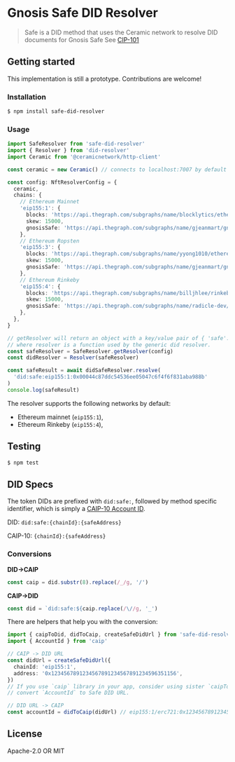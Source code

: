 # Gnosis Safe DID Resolver

> Safe is a DID method that uses the Ceramic network to resolve DID documents for Gnosis Safe
> See [CIP-101](https://github.com/ceramicnetwork/CIP/blob/main/CIPs/CIP-101/CIP-101.md)

## Getting started

This implementation is still a prototype. Contributions are welcome!

### Installation

```bash
$ npm install safe-did-resolver
```

### Usage

```typescript
import SafeResolver from 'safe-did-resolver'
import { Resolver } from 'did-resolver'
import Ceramic from '@ceramicnetwork/http-client'

const ceramic = new Ceramic() // connects to localhost:7007 by default

const config: NftResolverConfig = {
  ceramic,
  chains: {
    // Ethereum Mainnet
    'eip155:1': {
      blocks: 'https://api.thegraph.com/subgraphs/name/blocklytics/ethereum-blocks',
      skew: 15000,
      gnosisSafe: 'https://api.thegraph.com/subgraphs/name/gjeanmart/gnosis-safe-mainnet',
    },
    // Ethereum Ropsten
    'eip155:3': {
      blocks: 'https://api.thegraph.com/subgraphs/name/yyong1010/ethereumblocks',
      skew: 15000,
      gnosisSafe: 'https://api.thegraph.com/subgraphs/name/gjeanmart/gnosis-safe-ropsten',
    },
    // Ethereum Rinkeby
    'eip155:4': {
      blocks: 'https://api.thegraph.com/subgraphs/name/billjhlee/rinkeby-blocks',
      skew: 15000,
      gnosisSafe: 'https://api.thegraph.com/subgraphs/name/radicle-dev/gnosis-safe-rinkeby',
    },
  },
}

// getResolver will return an object with a key/value pair of { 'safe': resolver }
// where resolver is a function used by the generic did resolver.
const safeResolver = SafeResolver.getResolver(config)
const didResolver = Resolver(safeResolver)

const safeResult = await didSafeResolver.resolve(
  'did:safe:eip155:1:0x00044c87ddc54536ee05047c6f4f6f831aba988b'
)
console.log(safeResult)
```

The resolver supports the following networks by default:

- Ethereum mainnet (`eip155:1`),
- Ethereum Rinkeby (`eip155:4`),

## Testing

```bash
$ npm test
```

## DID Specs

The token DIDs are prefixed with `did:safe:`, followed by method specific identifier, which is simply
a [CAIP-10 Account ID](https://github.com/ChainAgnostic/CAIPs/blob/master/CAIPs/caip-10.md).

DID: `did:safe:{chainId}:{safeAddress}`

CAIP-10: `{chainId}:{safeAddress}`

### Conversions

**DID->CAIP**

```typescript
const caip = did.substr(8).replace(/_/g, '/')
```

**CAIP->DID**

```typescript
const did = `did:safe:${caip.replace(/\//g, '_')
```

There are helpers that help you with the conversion:

```typescript
import { caipToDid, didToCaip, createSafeDidUrl } from 'safe-did-resolver'
import { AccountId } from 'caip'

// CAIP -> DID URL
const didUrl = createSafeDidUrl({
  chainId: 'eip155:1',
  address: '0x1234567891234567891234567891234596351156',
})
// If you use `caip` library in your app, consider using sister `caipToDid` function to
// convert `AccountId` to Safe DID URL.

// DID URL -> CAIP
const accountId = didToCaip(didUrl) // eip155:1/erc721:0x1234567891234567891234567891234596351156/1
```

## License

Apache-2.0 OR MIT
